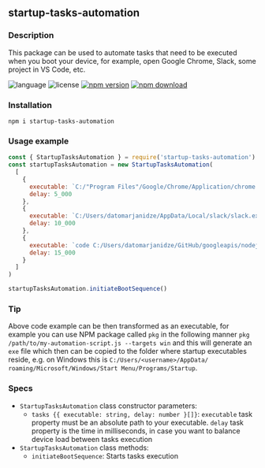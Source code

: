 ## startup-tasks-automation

### Description
This package can be used to automate tasks that need to be executed when
you boot your device, for example, open Google Chrome, Slack, some
project in VS Code, etc.

![language](https://img.shields.io/badge/language-JavaScript-yellow.svg)
![license](https://img.shields.io/badge/license-ISC-green)
[![npm version](https://img.shields.io/npm/v/startup-tasks-automation.svg?style=flat)](https://npmjs.org/package/startup-tasks-automation)
[![npm download](https://img.shields.io/npm/dt/startup-tasks-automation.svg)](https://npmjs.org/package/startup-tasks-automation)

### Installation
```console
npm i startup-tasks-automation
```

### Usage example
```javascript
const { StartupTasksAutomation } = require('startup-tasks-automation') 
const startupTasksAutomation = new StartupTasksAutomation(
  [
    {
      executable: `C:/"Program Files"/Google/Chrome/Application/chrome.exe`,
      delay: 5_000
    },
    {
      executable: `C:/Users/datomarjanidze/AppData/Local/slack/slack.exe`,
      delay: 10_000
    },
    {
      executable: `code C:/Users/datomarjanidze/GitHub/googleapis/nodejs-storage`,
      delay: 15_000
    }
  ]
)

startupTasksAutomation.initiateBootSequence()
```

### Tip
Above code example can be then transformed as an executable, for example
you can use NPM package called `pkg` in the following manner `pkg
/path/to/my-automation-script.js --targets win` and this will generate
an `exe` file which then can be copied to the folder where startup
executables reside, e.g. on Windows this is `C:/Users/<username>/AppData/
roaming/Microsoft/Windows/Start Menu/Programs/Startup`.

### Specs
- `StartupTasksAutomation` class constructor parameters:
  - `tasks {{ executable: string, delay: number }[]}`: `executable` task
  property must be an absolute path to your executable. `delay` task
  property is the time in milliseconds, in case you want to balance
  device load between tasks execution
- `StartupTasksAutomation` class methods:
  - `initiateBootSequence`: Starts tasks execution
